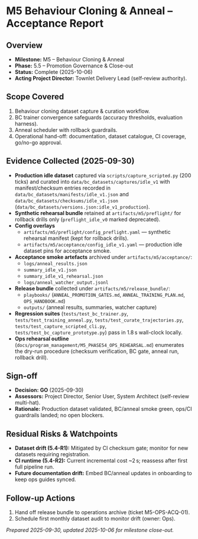 # M5 Behaviour Cloning & Anneal – Acceptance Report

## Overview
- **Milestone:** M5 – Behaviour Cloning & Anneal
- **Phase:** 5.5 – Promotion Governance & Close-out
- **Status:** Complete (2025-10-06)
- **Acting Project Director:** Townlet Delivery Lead (self-review authority).

## Scope Covered
1. Behaviour cloning dataset capture & curation workflow.
2. BC trainer convergence safeguards (accuracy thresholds, evaluation harness).
3. Anneal scheduler with rollback guardrails.
4. Operational hand-off: documentation, dataset catalogue, CI coverage, go/no-go approval.

## Evidence Collected (2025-09-30)
- **Production idle dataset** captured via `scripts/capture_scripted.py` (200 ticks) and curated into
  `data/bc_datasets/captures/idle_v1` with manifest/checksum entries recorded in
  `data/bc_datasets/manifests/idle_v1.json` and `data/bc_datasets/checksums/idle_v1.json`
  (`data/bc_datasets/versions.json:idle_v1_production`).
- **Synthetic rehearsal bundle** retained at `artifacts/m5/preflight/` for rollback drills only
  (`preflight_idle_v0` marked deprecated).
- **Config overlays**
  - `artifacts/m5/preflight/config_preflight.yaml` — synthetic rehearsal manifest (kept for rollback drills).
  - `artifacts/m5/acceptance/config_idle_v1.yaml` — production idle dataset pins for acceptance smoke.
- **Acceptance smoke artefacts** archived under `artifacts/m5/acceptance/`:
  - `logs/anneal_results.json`
  - `summary_idle_v1.json`
  - `summary_idle_v1_rehearsal.json`
  - `logs/anneal_watcher_output.jsonl`
- **Release bundle** collected under `artifacts/m5/release_bundle/`:
  - `playbooks/` (`ANNEAL_PROMOTION_GATES.md`, `ANNEAL_TRAINING_PLAN.md`, `OPS_HANDBOOK.md`)
  - `outputs/` (anneal results, summaries, watcher capture)
- **Regression suites** (`tests/test_bc_trainer.py`, `tests/test_training_anneal.py`,
  `tests/test_curate_trajectories.py`, `tests/test_capture_scripted_cli.py`,
  `tests/test_bc_capture_prototype.py`) pass in 1.8 s wall-clock locally.
- **Ops rehearsal outline** (`docs/program_management/M5_PHASE54_OPS_REHEARSAL.md`) enumerates the
  dry-run procedure (checksum verification, BC gate, anneal run, rollback drill).

## Sign-off
- **Decision:** **GO** (2025-09-30)
- **Assessors:** Project Director, Senior User, System Architect (self-review multi-hat).
- **Rationale:** Production dataset validated, BC/anneal smoke green, ops/CI guardrails landed; no open blockers.

## Residual Risks & Watchpoints
- **Dataset drift (5.4-R1):** Mitigated by CI checksum gate; monitor for new datasets requiring registration.
- **CI runtime (5.4-R2):** Current incremental cost ~2 s; reassess after first full pipeline run.
- **Future documentation drift:** Embed BC/anneal updates in onboarding to keep ops guides synced.

## Follow-up Actions
1. Hand off release bundle to operations archive (ticket M5-OPS-ACQ-01).
2. Schedule first monthly dataset audit to monitor drift (owner: Ops).

*Prepared 2025-09-30, updated 2025-10-06 for milestone close-out.*
